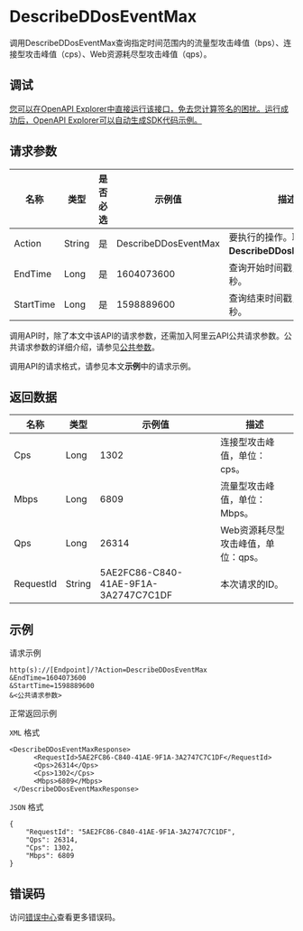 # DescribeDDosEventMax

调用DescribeDDosEventMax查询指定时间范围内的流量型攻击峰值（bps）、连接型攻击峰值（cps）、Web资源耗尽型攻击峰值（qps）。

## 调试

[您可以在OpenAPI Explorer中直接运行该接口，免去您计算签名的困扰。运行成功后，OpenAPI Explorer可以自动生成SDK代码示例。](https://api.aliyun.com/#product=ddoscoo&api=DescribeDDosEventMax&type=RPC&version=2020-01-01)

## 请求参数

|名称|类型|是否必选|示例值|描述|
|--|--|----|---|--|
|Action|String|是|DescribeDDosEventMax|要执行的操作。取值：**DescribeDDosEventMax**。 |
|EndTime|Long|是|1604073600|查询开始时间戳，单位：秒。 |
|StartTime|Long|是|1598889600|查询结束时间戳，单位：秒。 |

调用API时，除了本文中该API的请求参数，还需加入阿里云API公共请求参数。公共请求参数的详细介绍，请参见[公共参数](~~157269~~)。

调用API的请求格式，请参见本文**示例**中的请求示例。

## 返回数据

|名称|类型|示例值|描述|
|--|--|---|--|
|Cps|Long|1302|连接型攻击峰值，单位：cps。 |
|Mbps|Long|6809|流量型攻击峰值，单位：Mbps。 |
|Qps|Long|26314|Web资源耗尽型攻击峰值，单位：qps。 |
|RequestId|String|5AE2FC86-C840-41AE-9F1A-3A2747C7C1DF|本次请求的ID。 |

## 示例

请求示例

```
http(s)://[Endpoint]/?Action=DescribeDDosEventMax
&EndTime=1604073600
&StartTime=1598889600
&<公共请求参数>
```

正常返回示例

`XML` 格式

```
<DescribeDDosEventMaxResponse>
	  <RequestId>5AE2FC86-C840-41AE-9F1A-3A2747C7C1DF</RequestId>
	  <Qps>26314</Qps>
	  <Cps>1302</Cps>
	  <Mbps>6809</Mbps>
 </DescribeDDosEventMaxResponse>
```

`JSON` 格式

```
{
	"RequestId": "5AE2FC86-C840-41AE-9F1A-3A2747C7C1DF",
	"Qps": 26314,
	"Cps": 1302,
	"Mbps": 6809
}
```

## 错误码

访问[错误中心](https://error-center.aliyun.com/status/product/ddoscoo)查看更多错误码。

